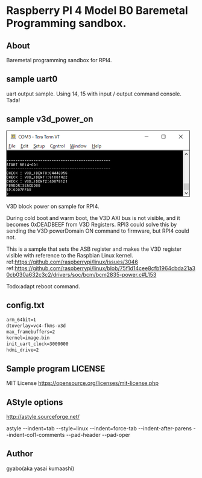 # Raspberry PI 4 Model B0 Baremetal Programming sandbox.

## About

Baremetal programming sandbox for RPI4.


## sample uart0

uart output sample. Using 14, 15 with input / output command console. Tada!

## sample v3d_power_on

![v3dpoweron](./Image/v3dpoweron.png)

V3D block power on sample for RPI4.

During cold boot and warm boot, the V3D AXI bus is not visible, and it becomes 0xDEADBEEF from V3D Registers.
RPI3 could solve this by sending the V3D powerDomain ON command to firmware, but RPI4 could not.

This is a sample that sets the ASB register and makes the V3D register visible with reference to the Raspbian Linux kernel.
ref:https://github.com/raspberrypi/linux/issues/3046
ref:https://github.com/raspberrypi/linux/blob/75f1d14cee8cfb1964cbda21a30cb030a632c3c2/drivers/soc/bcm/bcm2835-power.c#L153

Todo:adapt reboot command.


## config.txt

```text
arm_64bit=1
dtoverlay=vc4-fkms-v3d
max_framebuffers=2
kernel=image.bin
init_uart_clock=3000000
hdmi_drive=2
```

## Sample program LICENSE

MIT License
https://opensource.org/licenses/mit-license.php

## AStyle options

http://astyle.sourceforge.net/

astyle <sources> --indent=tab --style=linux --indent=force-tab --indent-after-parens --indent-col1-comments --pad-header --pad-oper

## Author

gyabo(aka yasai kumaashi)

